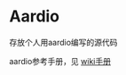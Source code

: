 # Aardio
存放个人用aardio编写的源代码

aardio参考手册，见
[wiki手册](https://github.com/benojan/Aardio/wiki/aardio%E4%BD%BF%E7%94%A8%E6%89%8B%E5%86%8C)
